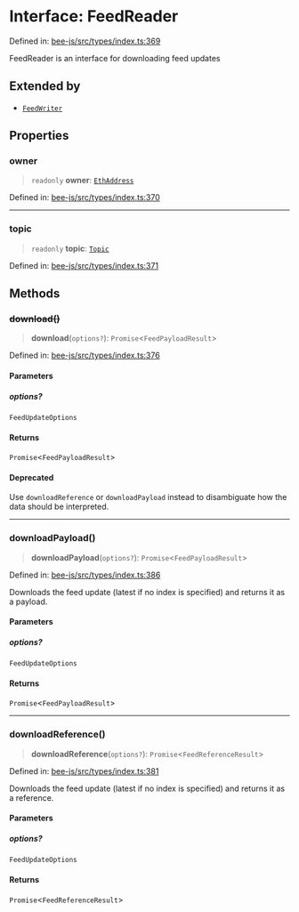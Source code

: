 # Interface: FeedReader

Defined in: [bee-js/src/types/index.ts:369](https://github.com/ethersphere/bee-js/blob/3abbe2b1b264d6b586511a56e93badb2236bd09d/src/types/index.ts#L369)

FeedReader is an interface for downloading feed updates

## Extended by

- [`FeedWriter`](FeedWriter.md)

## Properties

### owner

> `readonly` **owner**: [`EthAddress`](../classes/EthAddress.md)

Defined in: [bee-js/src/types/index.ts:370](https://github.com/ethersphere/bee-js/blob/3abbe2b1b264d6b586511a56e93badb2236bd09d/src/types/index.ts#L370)

***

### topic

> `readonly` **topic**: [`Topic`](../classes/Topic.md)

Defined in: [bee-js/src/types/index.ts:371](https://github.com/ethersphere/bee-js/blob/3abbe2b1b264d6b586511a56e93badb2236bd09d/src/types/index.ts#L371)

## Methods

### ~~download()~~

> **download**(`options?`): `Promise`\<`FeedPayloadResult`\>

Defined in: [bee-js/src/types/index.ts:376](https://github.com/ethersphere/bee-js/blob/3abbe2b1b264d6b586511a56e93badb2236bd09d/src/types/index.ts#L376)

#### Parameters

##### options?

`FeedUpdateOptions`

#### Returns

`Promise`\<`FeedPayloadResult`\>

#### Deprecated

Use `downloadReference` or `downloadPayload` instead to disambiguate how the data should be interpreted.

***

### downloadPayload()

> **downloadPayload**(`options?`): `Promise`\<`FeedPayloadResult`\>

Defined in: [bee-js/src/types/index.ts:386](https://github.com/ethersphere/bee-js/blob/3abbe2b1b264d6b586511a56e93badb2236bd09d/src/types/index.ts#L386)

Downloads the feed update (latest if no index is specified) and returns it as a payload.

#### Parameters

##### options?

`FeedUpdateOptions`

#### Returns

`Promise`\<`FeedPayloadResult`\>

***

### downloadReference()

> **downloadReference**(`options?`): `Promise`\<`FeedReferenceResult`\>

Defined in: [bee-js/src/types/index.ts:381](https://github.com/ethersphere/bee-js/blob/3abbe2b1b264d6b586511a56e93badb2236bd09d/src/types/index.ts#L381)

Downloads the feed update (latest if no index is specified) and returns it as a reference.

#### Parameters

##### options?

`FeedUpdateOptions`

#### Returns

`Promise`\<`FeedReferenceResult`\>
